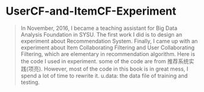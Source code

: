 # UserCF-and-ItemCF-Experiment

>In November, 2016, I became a teaching assistant for Big Data Analysis Foundation in SYSU. The first work I did is to design an experiment about Recommendation System. Finally, I came up with an experiment about Item Collaborating Filtering and User Collaborating Filtering, which are elementary in recommendation algorithm. Here is the code I used in experiment.
>some of the code are from 推荐系统实践(项亮). However, most of the code in this book is in great mess, I spend a lot of time to rewrite it.
>u.data: the data file of training and testing.

